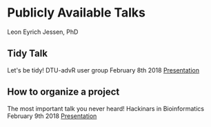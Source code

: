 Publicly Available Talks
================
Leon Eyrich Jessen, PhD

Tidy Talk
---------

Let's be tidy!
DTU-advR user group
February 8th 2018
[Presentation](http://htmlpreview.github.io/?https://github.com/leonjessen/talks/blob/master/presentations/tidy_talk.html)

How to organize a project
-------------------------

The most important talk you never heard!
Hackinars in Bioinformatics
February 9th 2018
[Presentation](presentations/20180208_hackinar_project_organisation.pdf)
